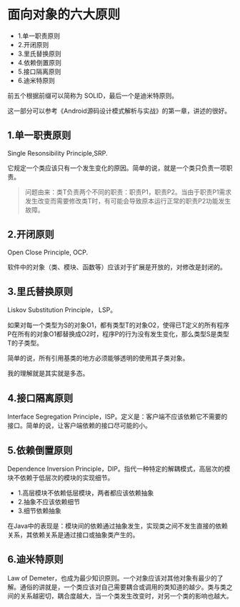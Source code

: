 # 面向对象的六大原则

- 1.单一职责原则
- 2.开闭原则
- 3.里氏替换原则
- 4.依赖倒置原则
- 5.接口隔离原则
- 6.迪米特原则

前五个根据前缀可以简称为 SOLID，最后一个是迪米特原则。

这一部分可以参考《Android源码设计模式解析与实战》的第一章，讲述的很好。

## 1.单一职责原则

Single Resonsibility Principle,SRP.

它规定一个类应该只有一个发生变化的原因。简单的说，就是一个类只负责一项职责。

>问题由来：类T负责两个不同的职责：职责P1，职责P2。当由于职责P1需求发生改变而需要修改类T时，有可能会导致原本运行正常的职责P2功能发生故障。

## 2.开闭原则

Open Close Principle, OCP.

软件中的对象（类、模块、函数等）应该对于扩展是开放的，对修改是封闭的。

## 3.里氏替换原则

Liskov Substitution Principle， LSP。

如果对每一个类型为S的对象O1，都有类型T的对象O2，使得已T定义的所有程序P在所有的对象O1都替换成O2时，程序P的行为没有发生变化，那么类型S是类型T的子类型。

简单的说，所有引用基类的地方必须能够透明的使用其子类对象。

我的理解就是其实就是多态。

## 4.接口隔离原则

Interface Segregation Principle，ISP。定义是：客户端不应该依赖它不需要的接口。简单的说，让客户端依赖的接口尽可能的小。

## 5.依赖倒置原则

Dependence Inversion Principle，DIP。指代一种特定的解耦模式，高层次的模块不依赖于低层次的模块的实现细节。

- 1.高层模块不依赖低层模块，两者都应该依赖抽象
-  2.抽象不应该依赖细节
-  3.细节依赖抽象

在Java中的表现是：模块间的依赖通过抽象发生，实现类之间不发生直接的依赖关系，其依赖关系是通过接口或抽象类产生的。

## 6.迪米特原则

Law of Demeter，也成为最少知识原则。一个对象应该对其他对象有最少的了解。通俗的讲就是，一个类应该对自己需要耦合或调用的类知道的越少。类与类之间的关系越密切，耦合度越大，当一个类发生改变时，对另一个类的影响也越大。


